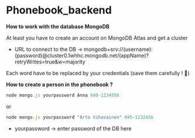 # Phonebook_backend

**How to work with the database MongoDB**

At least you have to create an account on MongoDB Atlas and get a cluster

- URL to connect to the DB -> mongodb+srv://(username):(password)@cluster0.1whhc.mongodb.net/(appName)?retryWrites=true&w=majority

Each word have to be replaced by your credentials (save them carefully ! 🚨)

**How to create a person in the phonebook ?**

```js
node mongo.js yourpassword Anna 040-1234556
```

or

```js
node mongo.js yourpassword "Arto Vihavainen" 045-1232456
```

- yourpassword -> enter password of the DB here
